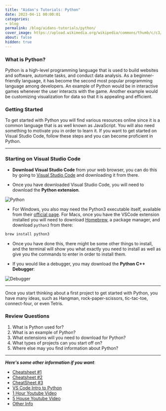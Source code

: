 ```yaml
---
title: "Aidan's Tutorials: Python"
date: 2023-04-11 00:00:01
categories:
- blog
permalink: /blog/aidans-tutorials/python/
cover_image: https://upload.wikimedia.org/wikipedia/commons/thumb/c/c3/Python-logo-notext.svg/1869px-Python-logo-notext.svg.png
about: false
hidden: true
---
```


### What is Python?

Python is a high-level programming language that is used to build websites and software, automate tasks, and conduct data analysis. As a beginner-friendly language, it has become the second most popular programming language among developers. An example of Python would be in interactive games whenever the user interacts with the game. Another example would be customizing visualization for data so that it is appealing and efficient.

### Getting Started

To get started with Python you will find various resources online since it is a common language that is as well known as JavaScript. You will also need something to motivate you in order to learn it. If you want to get started on Visual Studio Code, follow these steps and you can become proficient in Python.

---

### Starting on Visual Studio Code

- **Download Visual Studio Code** from your web browser, you can do this by going to [Visual Studio Code](https://code.visualstudio.com/Download) and downloading it from there.

- Once you have downloaded Visual Studio Code, you will need to download the **Python extension**.
  
![Python](/asset/aidans-tutorials/py.png)

- For Windows, you also may need the Python3 executable itself, available from their [official page](https://www.python.org/downloads/). For Macs, once you have the VSCode extension installed you will need to download [Homebrew](https://brew.sh/), a package manager, and download `python3` from there:

```bash
brew install python3
```

- Once you have done this, there might be some other things to install, and the terminal will show you what exactly you need to install as well as give you the commands to enter in order to install them.

- If you would like a debugger, you may download the  **Python C++ Debugger**:

![Debugger](/asset/aidans-tutorials/debug.png)

---

Once you start thinking about a first project to get started with Python, you have many ideas, such as Hangman, rock-paper-scissors, tic-tac-toe, connect-four, or even Tetris.

### Review Questions

1. What is Python used for?
2. What is an example of Python?
3. What extensions will you need to download for Python?
4. What types of projects can you start off on?
5. Where else may you find information about Python?

---
***Here's some other information if you want***:

- [Cheatsheet #1](https://www.codecademy.com/resources/cheatsheets/language/python)
- [Cheatsheet #2](https://quickref.me/python.html)
- [CheatSheet #3](https://www.pythoncheatsheet.org/cheatsheet/basics)
- [VS Code Intro to Python](https://code.visualstudio.com/docs/python/python-tutorial)
- [1 Hour Youtube Video](https://www.youtube.com/watch?v=kqtD5dpn9C8)
- [5 House Youtube Video](https://www.youtube.com/watch?v=eWRfhZUzrAc)
- [Other Info](https://mikkegoes.com/learn-to-code-for-free/)
  